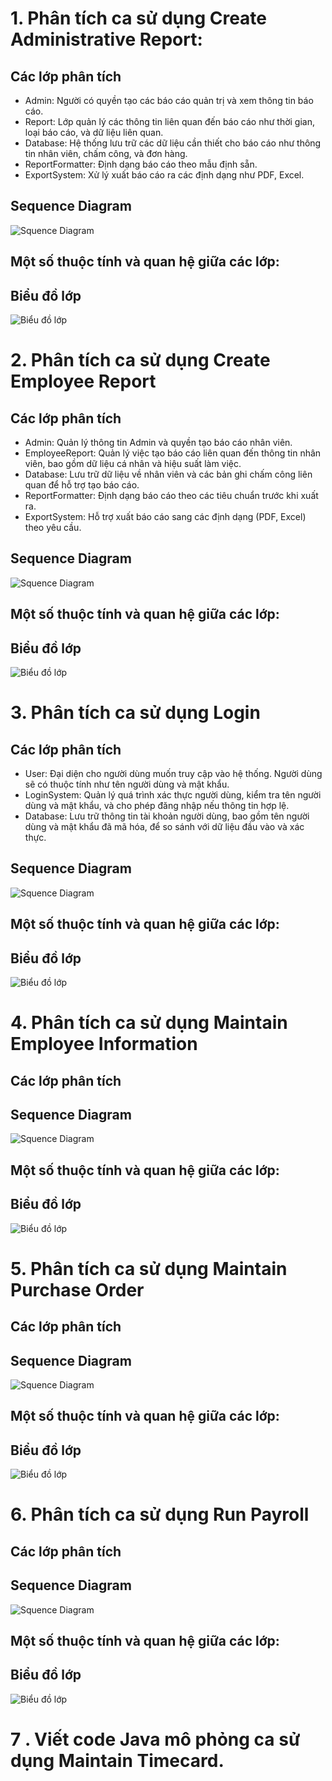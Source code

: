 # 1. Phân tích ca sử dụng Create Administrative Report:
## Các lớp phân tích
- Admin: Người có quyền tạo các báo cáo quản trị và xem thông tin báo cáo.
- Report: Lớp quản lý các thông tin liên quan đến báo cáo như thời gian, loại báo cáo, và dữ liệu liên quan.
- Database: Hệ thống lưu trữ các dữ liệu cần thiết cho báo cáo như thông tin nhân viên, chấm công, và đơn hàng.
- ReportFormatter: Định dạng báo cáo theo mẫu định sẵn.
- ExportSystem: Xử lý xuất báo cáo ra các định dạng như PDF, Excel.
## Sequence Diagram
![Squence Diagram](https://www.planttext.com/api/plantuml/png/R94xRiCm44HxdcBXAYvy0HQ1hKYgX1Ja2HXf4H29I7cvokTiAN8aNy7yI844f2DdvYrtmDlFxpcm8Px7Tn7Uh0Fo0ONfsHDSXj4wCKNNzdOoZk7G-LVh3c02T7j3uUI9iwFsJctOl9Y0sQkh_x3MqsYOaGhVxZFDLyhexy0uva2ZXSYxmUaHEWbvgOUZwE0KXUmi8kYvxp64JLv9U28qZF2Cdr3UZwnANbt9g31P_C1ukCwMS81KGDHL7XxfTFrB3QAGgfLGMcn6jYjI95Xhhb2Z9PHoIq8qUbjXmKeaKcTqG_gdEm000F__0m00)
## Một số thuộc tính và quan hệ giữa các lớp:

## Biểu đồ lớp
![Biểu đồ lớp](https://www.planttext.com/api/plantuml/png/R551JiCm4Bpx5JdI0tq2QgMaY0kj81zOuZbOn76qkwqQ8Lx6WIVr2urZ5wB0RNTsPcUyldnzRqI9zUXR8--kApW8JDEIIB6rVWG-J57Sf_gfdEfdyfYA0zWx4HSwCPycgrxG1zOiIqqzz4bGEuzHv8ATsfAKfk8H7PWKYNwt-jqMAMya-Dcdx712vVis340SZ_JvA7eqnFQVqPujEEEBlBl0dbJ1sIZrV_DKvuYy3gBmcPgWEXpANVQx8TMvGPlKwPRhzKFsC_bC4RczSOujKfbboiYPPp4RT3P-uXK00F__0m00)
# 2. Phân tích ca sử dụng Create Employee Report
## Các lớp phân tích
- Admin: Quản lý thông tin Admin và quyền tạo báo cáo nhân viên.
- EmployeeReport: Quản lý việc tạo báo cáo liên quan đến thông tin nhân viên, bao gồm dữ liệu cá nhân và hiệu suất làm việc.
- Database: Lưu trữ dữ liệu về nhân viên và các bản ghi chấm công liên quan để hỗ trợ tạo báo cáo.
- ReportFormatter: Định dạng báo cáo theo các tiêu chuẩn trước khi xuất ra.
- ExportSystem: Hỗ trợ xuất báo cáo sang các định dạng (PDF, Excel) theo yêu cầu.
## Sequence Diagram
![Squence Diagram](https://www.planttext.com/api/plantuml/png/P98zJiGm44PxdsAqLRPOqQT0IvI49WMoJs2I4R98xCYUeDspKN0ahe3_WXnevtl-_3poz-VNrP6qj2qpS-zAWpKEcHp9M7YQ5gNPwbCrgbLgWjDWtfG-WNGm78DkMMTpH-Iu6akHwFWHIL5lx2A9q4Q6ztzgRe4HTqUuf19n15f9ybKwZ67RC1ObuV88GmtHhZgp0Iv-49Cy1B6D8pfNy1sluHarMaa8kpuaIT_HyG2rJUr7P1L-552GO6qJRmarX-2Ndt87xsj8hyxjZFUxW6Stgs5VohGJXQRm_N4hEOCgqLvH53L9yLzHKCWj-NYX9yezvJZTvGkgbxP_w6uZpcTsHJs57_83003__mC0)
## Một số thuộc tính và quan hệ giữa các lớp:
## Biểu đồ lớp
![Biểu đồ lớp](https://www.planttext.com/api/plantuml/png/R55BReD03DtFALYcYt24Y4X0rKs56YxWWXUZCWootGWKzMHTz4YzGkP7YsXtzlDxzhmttvzV1GkGl9j1yPiUCxACgXk0EJltnW4tbMN7M3-LeNu6Ww5ea8ncrdPazQ6IgZBJO1V45vmiIPB7fbscA6orGIVMjWzj2GAXUCGH2IHf3m-_MoDIMp8WWfJMnlulkvezSbbOq2HgX5hRbBLZRf5gxd3OglrpNe7nv-r26g-u6lFZj68TUJyTK9z6RbFCBizFkppKBXxFME_zDzlvLliSmeMDMrNWsFlFl0C00F__0m00)
# 3. Phân tích ca sử dụng Login
## Các lớp phân tích
- User: Đại diện cho người dùng muốn truy cập vào hệ thống. Người dùng sẽ có thuộc tính như tên người dùng và mật khẩu.
- LoginSystem: Quản lý quá trình xác thực người dùng, kiểm tra tên người dùng và mật khẩu, và cho phép đăng nhập nếu thông tin hợp lệ.
- Database: Lưu trữ thông tin tài khoản người dùng, bao gồm tên người dùng và mật khẩu đã mã hóa, để so sánh với dữ liệu đầu vào và xác thực.
## Sequence Diagram
![Squence Diagram](https://www.planttext.com/api/plantuml/png/R951QiCm44NtEiMGVIxWHGb6MHJSKYfQo78YJrDHMJAQSKBEraMFr2jKSeoBMsiX4F_D_r_Iz-VNZWMJ39rN_E42fCYaq4fCyCAKL9z5PrsFGM3Jn9CBnYQYi05aQCoQVcMXRj8FVmYDWaTa6cLTArL2O7kNqGhsGVBX4Ji232qy8VCbfbOrvaOSCcE6O-S4nYGeRagX5tX5xzgLKSYh31O3NLVmJ98SdMcyt6s-8Bg6xHmnIpEzz2bLpNkyJ2NCO2qnJyZeKnogfVmsU4MU2Ux3-RThVkNLgYL2E-uzNc6VKiOUiWUUw7_As6J9K6ZLBc_bKty0003__mC0)
## Một số thuộc tính và quan hệ giữa các lớp:
## Biểu đồ lớp
![Biểu đồ lớp](https://www.planttext.com/api/plantuml/png/J8zD2W8n38NtEKMNkd2E82Ew5155zt4QjDWVQ3AAY2TpuP6yWcsjChiatylBo_lvQbamIkyiyDbu5GCJT1QPrOufgZieDIdb2XsLPftWDKGD3wZAPJWQlxsnaAiBUxH6ez0yaYOl1YsFneNCUZdbIPTejatZlyy21G_8L4qs9D7GfSWo-afBhAQP3g_2C45cFoTeoUlyt0S00F__0m00)
# 4. Phân tích ca sử dụng Maintain Employee Information
## Các lớp phân tích
## Sequence Diagram
![Squence Diagram]()

## Một số thuộc tính và quan hệ giữa các lớp:
## Biểu đồ lớp
![Biểu đồ lớp]()
# 5. Phân tích ca sử dụng Maintain Purchase Order
## Các lớp phân tích
## Sequence Diagram
![Squence Diagram]()
## Một số thuộc tính và quan hệ giữa các lớp:
## Biểu đồ lớp
![Biểu đồ lớp]()
# 6. Phân tích ca sử dụng Run Payroll
## Các lớp phân tích
## Sequence Diagram
![Squence Diagram]()
## Một số thuộc tính và quan hệ giữa các lớp:
## Biểu đồ lớp
![Biểu đồ lớp]()
# 7 . Viết code Java mô phỏng ca sử dụng Maintain Timecard.

